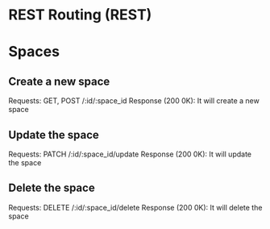 # REST Routing (REST)
# Spaces
## Create a new space
Requests:
GET, POST /:id/:space_id
Response (200 0K):
It will create a new space
## Update the space
Requests:
PATCH /:id/:space_id/update
Response (200 0K):
It will update the space
## Delete the space
Requests:
DELETE /:id/:space_id/delete
Response (200 0K):
It will delete the space